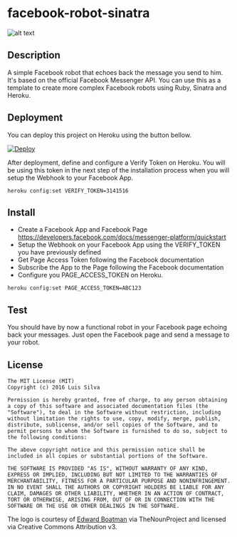 facebook-robot-sinatra
=========

![alt text](https://d30y9cdsu7xlg0.cloudfront.net/png/178985-200.png "Logo")

## Description

A simple Facebook robot that echoes back the message you send to him. It's based on the official Facebook Messenger API.
You can use this as a template to create more complex Facebook robots using Ruby, Sinatra and Heroku.

## Deployment
You can deploy this project on Heroku using the button bellow.

[![Deploy](https://www.herokucdn.com/deploy/button.svg)](https://heroku.com/deploy)

After deployment, define and configure a Verify Token on Heroku. You will be using this token in the next step of the installation process when you will setup the Webhook to your Facebook App.

```shell
heroku config:set VERIFY_TOKEN=3141516
```

## Install
 - Create a Facebook App and Facebook Page <https://developers.facebook.com/docs/messenger-platform/quickstart>
 - Setup the Webhook on your Facebook App using the VERIFY_TOKEN you have previously defined
 - Get Page Access Token following the Facebook documentation
 - Subscribe the App to the Page following the Facebook documentation
 - Configure you PAGE_ACCESS_TOKEN on Heroku.

```shell
heroku config:set PAGE_ACCESS_TOKEN=ABC123
```

## Test
You should have by now a functional robot in your Facebook page echoing back your messages. Just open the Facebook page and send a message to your robot.

## License

```
The MIT License (MIT)
Copyright (c) 2016 Luis Silva

Permission is hereby granted, free of charge, to any person obtaining a copy of this software and associated documentation files (the "Software"), to deal in the Software without restriction, including without limitation the rights to use, copy, modify, merge, publish, distribute, sublicense, and/or sell copies of the Software, and to permit persons to whom the Software is furnished to do so, subject to the following conditions:

The above copyright notice and this permission notice shall be included in all copies or substantial portions of the Software.

THE SOFTWARE IS PROVIDED "AS IS", WITHOUT WARRANTY OF ANY KIND, EXPRESS OR IMPLIED, INCLUDING BUT NOT LIMITED TO THE WARRANTIES OF MERCHANTABILITY, FITNESS FOR A PARTICULAR PURPOSE AND NONINFRINGEMENT. IN NO EVENT SHALL THE AUTHORS OR COPYRIGHT HOLDERS BE LIABLE FOR ANY CLAIM, DAMAGES OR OTHER LIABILITY, WHETHER IN AN ACTION OF CONTRACT, TORT OR OTHERWISE, ARISING FROM, OUT OF OR IN CONNECTION WITH THE SOFTWARE OR THE USE OR OTHER DEALINGS IN THE SOFTWARE.
```

The logo is courtesy of
[Edward Boatman](https://thenounproject.com/edward/) via TheNounProject and
licensed via Creative Commons Attribution v3.
